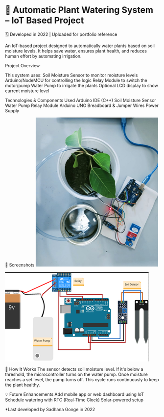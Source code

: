 # 🚿 Automatic Plant Watering System – IoT Based Project
🗓️ Developed in 2022 | Uploaded for portfolio reference

An IoT-based project designed to automatically water plants based on soil moisture levels. It helps save water, ensures plant health, and reduces human effort by automating irrigation.

Project Overview

This system uses:
Soil Moisture Sensor to monitor moisture levels
Arduino/NodeMCU for controlling the logic
Relay Module to switch the motor/pump
Water Pump to irrigate the plants
Optional LCD display to show current moisture level

Technologies & Components Used
Arduino IDE (C++)
Soil Moisture Sensor
Water Pump
Relay Module
Arduino UNO
Breadboard & Jumper Wires
Power Supply


📸 Screenshots
<img src="https://raw.githubusercontent.com/sadhana79/Automatic-Plant-Watering-System/main/plant.jpeg" alt="Plant Image" width="400"/>

![Circuit Diagram](https://raw.githubusercontent.com/sadhana79/Automatic-Plant-Watering-System/main/circuit%20diagram.png)


📖 How It Works
The sensor detects soil moisture level.
If it's below a threshold, the microcontroller turns on the water pump.
Once moisture reaches a set level, the pump turns off.
This cycle runs continuously to keep the plant healthy.

💡 Future Enhancements
Add mobile app or web dashboard using IoT
Schedule watering with RTC (Real-Time Clock)
Solar-powered setup

*Last developed by Sadhana Gonge in 2022

